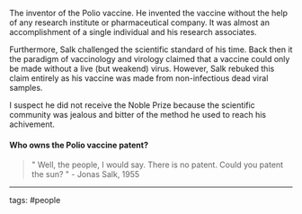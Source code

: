 The inventor of the Polio vaccine. He invented the vaccine without the help of any research institute or pharmaceutical company. It was almost an accomplishment of a single individual and his research associates.

Furthermore, Salk challenged the scientific standard of his time. Back then it the paradigm of vaccinology and virology claimed that a vaccine could only be made without a live (but weakend) virus. However, Salk rebuked this claim entirely as his vaccine was made from non-infectious dead viral samples.

I suspect he did not receive the Noble Prize because the scientific community was jealous and bitter of the method he used to reach his achivement.  


#### Who owns the Polio vaccine patent?
> " Well, the people, I would say. There is no patent. Could you patent the sun? " - Jonas Salk, 1955


---
tags: #people
